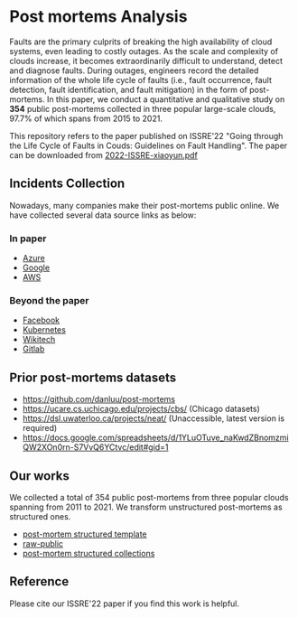 # Post mortems Analysis

Faults are the primary culprits of breaking the high availability of cloud systems, even leading to costly outages. As the scale and complexity of clouds increase, it becomes extraordinarily difficult to understand, detect and diagnose faults. During outages, engineers record the detailed information of the whole life cycle of faults (i.e., fault occurrence, fault detection, fault identification, and fault mitigation) in the form of post-mortems. In this paper, we conduct a quantitative and qualitative study on **354** public post-mortems collected in three popular large-scale clouds, 97.7\% of which spans from 2015 to 2021. 

This repository refers to the paper published on ISSRE'22 "Going through the Life Cycle of Faults in Couds: Guidelines on Fault Handling". The paper can be downloaded from [2022-ISSRE-xiaoyun.pdf](./2022-ISSRE-xiaoyunli.pdf)


## Incidents Collection
Nowadays, many companies make their post-mortems public online. We have collected several data source links as below:
### In paper
  - [Azure](https://status.azure.com/en-us/status/history/)
  - [Google](https://status.cloud.google.com/summary)
  - [AWS](https://aws.amazon.com/cn/premiumsupport/technology/pes/)
### Beyond the paper
  - [Facebook](https://developers.facebook.com/status/issues/)
  - [Kubernetes](https://github.com/hjacobs/kubernetes-failure-stories)
  - [Wikitech](https://wikitech.wikimedia.org/wiki/Category:Incident_documentation)
  - [Gitlab](https://gitlab.com/search?utf8=✓&search=outage&group_id=1112072&project_id=1304532&scope=issues&search_code=false&snippets=false&repository_ref=&nav_source=navbar)
  


## Prior post-mortems datasets 
 - https://github.com/danluu/post-mortems
 - https://ucare.cs.uchicago.edu/projects/cbs/ (Chicago datasets)
 - https://dsl.uwaterloo.ca/projects/neat/ (Unaccessible, latest version is required)
 - https://docs.google.com/spreadsheets/d/1YLuOTuve_naKwdZBnomzmiQW2XOn0rn-S7VvQ6YCtvc/edit#gid=1

## Our works
We collected a total of 354 public post-mortems from three popular clouds spanning from 2011 to 2021. We transform unstructured post-mortems as structured ones. 
 - [post-mortem structured template](./anomaly_template.md)
 - [raw-public](./raw-public/)
 - [post-mortem structured collections](./anomaly_collection)

## Reference
Please cite our ISSRE'22 paper if you find this work is helpful. 

<!-- ```
@inproceedings{li2020swisslog,
  title={SwissLog: Robust and Unified Deep Learning Based Log Anomaly Detection for Diverse Faults},
  author={Li, Xiaoyun and Chen, Pengfei and Jing, Linxiao and He, Zilong and Yu, Guangba},
  booktitle={2020 IEEE 31st International Symposium on Software Reliability Engineering (ISSRE)},
  pages={92--103},
  year={2020},
  organization={IEEE}
}
``` -->


<!-- ## Related Works
 - Gunawi H S, Hao M, Leesatapornwongsa T, et al. What bugs live in the cloud? a study of 3000+ issues in cloud systems[C]//Proceedings of the ACM Symposium on Cloud Computing. 2014: 1-14. [ref](https://ucare.cs.uchicago.edu/pdf/socc14-cbs.pdf)
 - Xu L, Dou W, Zhu F, et al. Experience report: A characteristic study on out of memory errors in distributed data-parallel applications[C]//2015 IEEE 26th International Symposium on Software Reliability Engineering (ISSRE). IEEE, 2015: 518-529. [ref](https://www.researchgate.net/profile/Jie_Liu190/publication/304291923_Experience_report_A_characteristic_study_on_out_of_memory_errors_in_distributed_data-parallel_applications/links/576e373108ae10de63962f64/Experience-report-A-characteristic-study-on-out-of-memory-errors-in-distributed-data-parallel-applications.pdf)
 - Alquraan A, Takruri H, Alfatafta M, et al. An analysis of network-partitioning failures in cloud systems[C]//13th {USENIX} Symposium on Operating Systems Design and Implementation ({OSDI} 18). 2018: 51-68.
MLA	[ref](https://www.usenix.org/system/files/osdi18-alquraan.pdf)
 - Gunawi H S, Hao M, Suminto R O, et al. Why does the cloud stop computing? Lessons from hundreds of service outages[C]//Proceedings of the Seventh ACM Symposium on Cloud Computing. 2016: 1-16. [ref](https://drj.com/wp-content/uploads/2018/07/socc16-cos.pdf)
 - Li Z, Liang M, O'brien L, et al. The cloud's cloudy moment: A systematic survey of public cloud service outage[J]. arXiv preprint arXiv:1312.6485, 2013. [ref](https://arxiv.org/pdf/1312.6485.pdf)
 - Aceto G, Botta A, Marchetta P, et al. A comprehensive survey on internet outages[J]. Journal of Network and Computer Applications, 2018, 113: 36-63. [ref](http://wpage.unina.it/giuseppe.aceto/pub/aceto2018comprehensive.pdf)
 - Sillito J, Kutomi E. Failures and Fixes: A Study of Software System Incident Response[J]. arXiv preprint arXiv:2008.11192, 2020. [ref](https://arxiv.org/abs/2008.11192)
 - Dingsøyr T. Postmortem reviews: purpose and approaches in software engineering[J]. Information and Software Technology, 2005, 47(5): 293-303. [ref](https://www.sciencedirect.com/science/article/pii/S0950584904001296)
 - Washburn Jr M, Sathiyanarayanan P, Nagappan M, et al. What went right and what went wrong: an analysis of 155 postmortems from game development[C]//Proceedings of the 38th International Conference on Software Engineering Companion. 2016: 280-289. [ref](https://www.microsoft.com/en-us/research/wp-content/uploads/2016/06/washburn-icse-2016-2.pdf) -->

